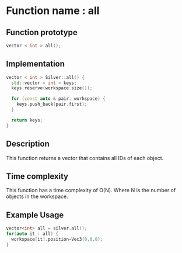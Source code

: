 # Function name : all

## Function prototype

```cpp
vector < int > all();
```

## Implementation

```cpp
vector < int > Silver::all() {
  std::vector < int > keys;
  keys.reserve(workspace.size());

  for (const auto & pair: workspace) {
    keys.push_back(pair.first);
  }

  return keys;
}
```

## Description
This function returns a vector that contains all IDs of each object.

## Time complexity
This function has a time complexity of O(N). Where N is the number of objects in the workspace.

## Example Usage
```cpp
vector<int> all = silver.all();
for(auto it : all) {
  workspace[it].position=Vec3(0,0,0);
}
```
